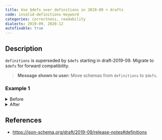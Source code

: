 ```yaml
---
title: Use $defs over definitions in 2019-09 + drafts
code: invalid-definitions-keyword
categories: correctness, readability
dialects: 2019-09, 2020-12
autofixable: true
---
```


## Description
`definitions` is superseded by `$defs` starting in draft-2019-09. Migrate to `$defs` for forward compatibility.

> **Message shown to user:**
> Move schemas from `definitions` to `$defs`.

### Example 1
<details><summary>Before</summary>
```json
{
  "$schema": "https://json-schema.org/draft/2020-12/schema",
  "type": "object",
  "properties": {
    "id": {
      "$ref": "#/definitions/uuid"
    }
  },
  "definitions": {
    "uuid": {
      "type": "string",
      "format": "uuid"
    }
  }
}
```
</details>

<details><summary>After</summary>
```json
{
  "$schema": "https://json-schema.org/draft/2020-12/schema",
  "type": "object",
  "properties": {
    "id": {
      "$ref": "#/$defs/uuid"
    }
  },
  "$defs": {
    "uuid": {
      "type": "string",
      "format": "uuid"
    }
  }
}
```
</details>

## References
* <https://json-schema.org/draft/2019-09/release-notes#definitions>
